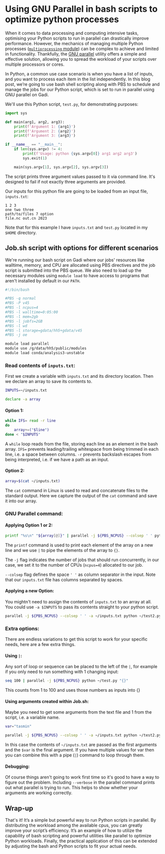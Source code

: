 # Using GNU Parallel in bash scripts to optimize python processes

When it comes to data processing and computing intensive tasks, optimising your Python scripts to run in parallel can drastically improve performance. However, the mechanics of managing multiple Python processes ([`multiprocessing` module](https://docs.python.org/3/library/multiprocessing.html)) can be complex to achieve and limited in functionality. Thankfully, the [GNU parallel](https://www.gnu.org/software/parallel/) utility offers a simple and effective solution, allowing you to spread the workload of your scripts over multiple processors or cores.

In Python, a common use case scenario is when you have a list of inputs, and you want to process each item in the list independently. In this blog post, we’re going to use bash shell scripting along with PBS to schedule and manage the jobs for our Python script, which is set to run in parallel using GNU parallel on Gadi.

We'll use this Python script, `test.py`, for demonstrating purposes:

```python
import sys

def main(arg1, arg2, arg3):
    print(f'Argument 1: {arg1}')
    print(f'Argument 2: {arg2}')
    print(f'Argument 3: {arg3}')

if __name__ == "__main__":
    if len(sys.argv) != 4:
        print(f'Usage: python {sys.argv[0]} arg1 arg2 arg3')
        sys.exit(1)

    main(sys.argv[1], sys.argv[2], sys.argv[3])
```

The script prints three argument values passed to it via command line. It's designed to fail if not exactly three arguments are provided.

Our inputs for this python file are going to be loaded from an input file, `inputs.txt`:

```text
1 2 3
one two three
path/to/files 7 option
file.nc out.cn 2023
```

Note that for this example I have `inputs.txt` and `test.py` located in my `$HOME` directory.

## Job.sh script with options for different scenarios

We're running our bash script on Gadi where our jobs' resources like walltime, memory, and CPU are allocated using PBS directives and the job script is submitted into the PBS queue. We also need to load up the necessary modules using `module load` to have access to programs that aren't installed by default in our `PATH`.

```bash
#!/bin/bash

#PBS -q normal
#PBS -P v45
#PBS -l ncpus=4
#PBS -l walltime=0:05:00
#PBS -l mem=2gb
#PBS -l jobfs=2GB
#PBS -l wd
#PBS -l storage=gdata/hh5+gdata/v45
#PBS -j oe

module load parallel
module use /g/data/hh5/public/modules
module load conda/analysis3-unstable
```

### Read contents of `inputs.txt`:

First we create a variable with `inputs.txt` and its directory location. Then we declare an array to save its contents to.

```bash
INPUTS=~/inputs.txt 

declare -a array
```

#### Option 1:

```bash
while IFS= read -r line
do
    array+=("$line")
done < "$INPUTS"
```

A `while` loop reads from the file, storing each line as an element in the bash array.  `IFS=` prevents leading/trailing whitespace from being trimmed in each line, i.e. a space between columns. `-r` prevents backslash escapes from being interpreted, i.e. if we have a path as an input.


#### Option 2:

```bash
array=$(cat ~/inputs.txt)
```

The `cat` command in Linux is used to read and concatenate files to the standard output. Here we capture the output of the `cat` command and save it into our array.


### GNU Parallel command:

#### Applying Option 1 or 2:

```bash
printf "%s\n" "${array[@]}" | parallel -j ${PBS_NCPUS} --colsep ' ' python ~/test.py "{}"
```

The `printf` command is used to print each element of the array on a new line and we use `|` to pipe the elements of the array to `{}`. 

The `-j` flag indicates the number of jobs that should run concurrently, in our case, we set it to the number of CPUs (`ncpus=4`) allocated to our job. 

`--colsep` flag defines the space `' '` as column separator in the input. Note that our `inputs.txt` file has columns separated by spaces.


#### Applying a new Option:

You mightn't need to assign the contents of `inputs.txt` to an array at all. You could use `-a $INPUTS` to pass its contents straight to your python script.

```bash
parallel -j ${PBS_NCPUS} --colsep ' ' -a ~/inputs.txt python ~/test2.py
```


### Extra options:

There are endless variations to get this script to work for your specific needs, here are a few extra things.

#### Using `|`:

Any sort of loop or sequence can be placed to the left of the `|`, for example if you only need to run something with 1 changing input:

```bash
seq 100 | parallel -j ${PBS_NCPUS} python ~/test.py "{}"
```

This counts from 1 to 100 and uses those numbers as inputs into {}

#### Using arguments created within Job.sh:
Maybe you need to get some arguments from the text file and 1 from the script, i.e. a variable name.

```bash
var="tasmin"

parallel -j ${PBS_NCPUS} --colsep ' ' -a ~/inputs.txt python ~/test2.py ::: $var
```

In this case the contents of `~/inputs.txt` are passed as the first arguments and the `$var` is the final argument. If you have multiple values for var then you can combine this with a pipe (`|`) command to loop through them. 

#### Debugging:

Of course things aren't going to work first time so it's good to have a way to figure out the problem. Including `--verbose` in the parallel command prints out what parallel is trying to run. This helps to show whether your arguments are working correctly.


## Wrap-up

That's it! It’s a simple but powerful way to run Python scripts in parallel. By distributing the workload among the available cpus, you can greatly improve your script’s efficiency. It’s an example of how to utilize the capability of bash scripting and powerful utilities like parallel to optimize Python workloads. Finally, the practical application of this can be extended by adjusting the bash and Python scripts to fit your actual needs.
